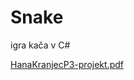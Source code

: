# Snake
igra kača v C# 


[HanaKranjecP3-projekt.pdf](https://github.com/hanaKel/Snake/files/10056347/HanaKranjecP3-projekt.pdf)
